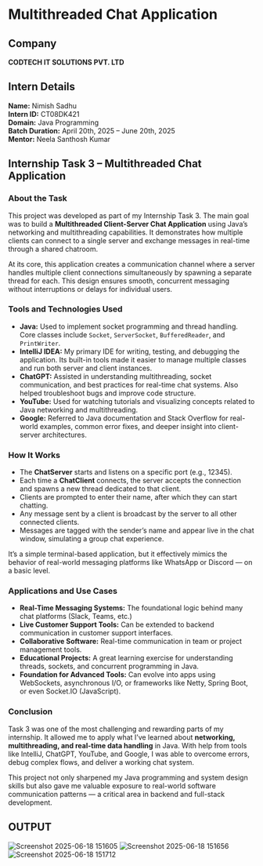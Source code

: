 # Multithreaded Chat Application

## Company  
**CODTECH IT SOLUTIONS PVT. LTD**

## Intern Details  
**Name:** Nimish Sadhu  
**Intern ID:** CT08DK421  
**Domain:** Java Programming  
**Batch Duration:** April 20th, 2025 – June 20th, 2025  
**Mentor:** Neela Santhosh Kumar  

## Internship Task 3 – Multithreaded Chat Application

### About the Task  
This project was developed as part of my Internship Task 3. The main goal was to build a **Multithreaded Client-Server Chat Application** using Java’s networking and multithreading capabilities. It demonstrates how multiple clients can connect to a single server and exchange messages in real-time through a shared chatroom.

At its core, this application creates a communication channel where a server handles multiple client connections simultaneously by spawning a separate thread for each. This design ensures smooth, concurrent messaging without interruptions or delays for individual users.

### Tools and Technologies Used  
- **Java:** Used to implement socket programming and thread handling. Core classes include `Socket`, `ServerSocket`, `BufferedReader`, and `PrintWriter`.  
- **IntelliJ IDEA:** My primary IDE for writing, testing, and debugging the application. Its built-in tools made it easier to manage multiple classes and run both server and client instances.  
- **ChatGPT:** Assisted in understanding multithreading, socket communication, and best practices for real-time chat systems. Also helped troubleshoot bugs and improve code structure.  
- **YouTube:** Used for watching tutorials and visualizing concepts related to Java networking and multithreading.  
- **Google:** Referred to Java documentation and Stack Overflow for real-world examples, common error fixes, and deeper insight into client-server architectures.

### How It Works  
- The **ChatServer** starts and listens on a specific port (e.g., 12345).  
- Each time a **ChatClient** connects, the server accepts the connection and spawns a new thread dedicated to that client.  
- Clients are prompted to enter their name, after which they can start chatting.  
- Any message sent by a client is broadcast by the server to all other connected clients.  
- Messages are tagged with the sender’s name and appear live in the chat window, simulating a group chat experience.  

It’s a simple terminal-based application, but it effectively mimics the behavior of real-world messaging platforms like WhatsApp or Discord — on a basic level.

### Applications and Use Cases  
- **Real-Time Messaging Systems:** The foundational logic behind many chat platforms (Slack, Teams, etc.)  
- **Live Customer Support Tools:** Can be extended to backend communication in customer support interfaces.  
- **Collaborative Software:** Real-time communication in team or project management tools.  
- **Educational Projects:** A great learning exercise for understanding threads, sockets, and concurrent programming in Java.  
- **Foundation for Advanced Tools:** Can evolve into apps using WebSockets, asynchronous I/O, or frameworks like Netty, Spring Boot, or even Socket.IO (JavaScript).

### Conclusion  
Task 3 was one of the most challenging and rewarding parts of my internship. It allowed me to apply what I’ve learned about **networking, multithreading, and real-time data handling** in Java. With help from tools like IntelliJ, ChatGPT, YouTube, and Google, I was able to overcome errors, debug complex flows, and deliver a working chat system.

This project not only sharpened my Java programming and system design skills but also gave me valuable exposure to real-world software communication patterns — a critical area in backend and full-stack development.
## OUTPUT
![Screenshot 2025-06-18 151605](https://github.com/user-attachments/assets/72cd41b7-2486-4c67-8462-208ab806e24f)
![Screenshot 2025-06-18 151656](https://github.com/user-attachments/assets/6ba02a1d-bc2f-41c9-853b-76a3ac33ae9a)
![Screenshot 2025-06-18 151712](https://github.com/user-attachments/assets/30a34655-33b6-4e52-8d1e-e2d8968c6054)



